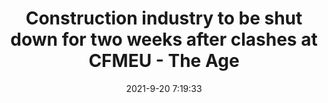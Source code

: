 ---
"title": "Construction industry to be shut down for two weeks after clashes at CFMEU - The Age"
"date": "2021-9-20 7:19:33"
"feed_name": "GOOGLENEWSINDUSTRIAL"
"feed_website": "https://news.google.com/search?q=industrial%2Bincident&hl=en-US&gl=US&ceid=US:en"
"feed_rss": "https://news.google.com/rss/search?q=industrial%2Bincident&hl=en-US&gl=US&ceid=US:en"
"link": "https://www.theage.com.au/national/victoria/crisis-meetings-after-construction-workers-clash-at-cfmeu-headquarters-20210920-p58t96.html"
"file": "_posts/2021-1-1-592ece4703ec20245088ec226508af27b12e36bc.md"
"accident": "0"
"drilling": "0"
"dead": "0"
"injured": "0"
---